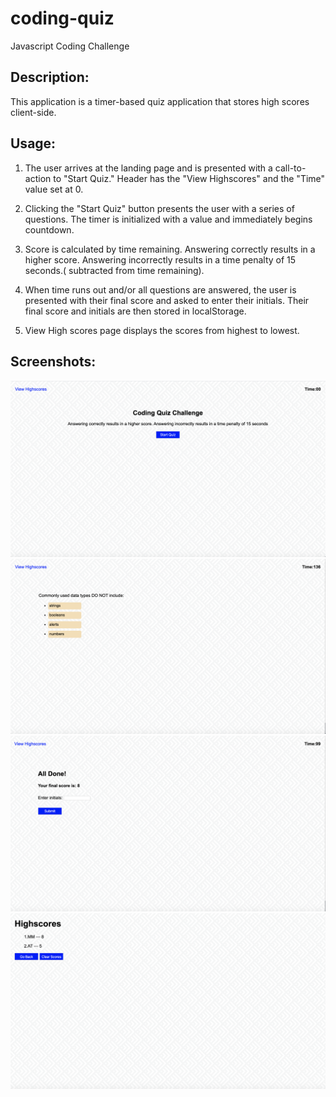 # coding-quiz
Javascript Coding Challenge

## Description: 
This application is a timer-based quiz application that stores high scores client-side.

## Usage:
1. The user arrives at the landing page and is presented with a call-to-action to "Start Quiz." Header has the "View Highscores" and the "Time" value set at 0.


2. Clicking the "Start Quiz" button presents the user with a series of questions. The timer is initialized with a value and immediately begins countdown.


3. Score is calculated by time remaining. Answering correctly results in a higher score. Answering incorrectly results in a time penalty of 15 seconds.( subtracted from time remaining).


4. When time runs out and/or all questions are answered, the user is presented with their final score and asked to enter their initials. Their final score and initials are then stored in localStorage.

5. View High scores page displays the scores from highest to lowest.


## Screenshots:
![ ](index.png)
![ ](questions.png)
![ ](alldone.png)
![ ](Highscores.png)


